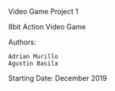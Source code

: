 Video Game Project 1


8bit Action Video Game 


Authors: 

	Adrian Murillo
	Agustin Basila

Starting Date:
	December 2019
